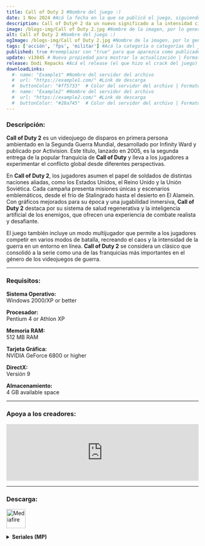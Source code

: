 ```yaml
---
title: Call of Duty 2 #Nombre del juego :)
date: 1 Nov 2024 #Acá la fecha en la que se publicó el juego, siguiendo este formato: Dia "30", Mes "Oct", Año "2024" = como debe quedar: 30 Oct 2024
description: Call of Duty® 2 da un nuevo significado a la intensidad cinematográfica y al caos de la batalla, tal y como se vive a través de los ojos de soldados normales que luchan juntos en conflictos épicos de la II Guerra Mundial #Acá una mini descripción del juego
image: /blogs-img/Call of Duty 2.jpg #Nombre de la imagen, por lo general es exactamente el mismo nombre que el juego excluyendo lo ":" (Dos puntos)
alt: Call of Duty 2 #Nombre del juego :)
ogImage: /blogs-img/Call of Duty 2.jpg #Nombre de la imagen, por lo general es exactamente el mismo nombre que el juego excluyendo lo ":" (Dos puntos)
tags: ['acción', 'fps', 'militar'] #Acá la categoría o categorías del juego, si es más de una se coloca en este formato: ['categoría1', 'categoría2']
published: true #reemplazar con "true" para que aparezca como publicado
update: v13845 # Nueva propiedad para mostrar la actualización | Formato: v1.0.0
release: Dodi Repacks #Acá el release (el que hizo el crack del juego) | Formato: Nicolhetti
downloadLinks:
  #- name: "Example1" #Nombre del servidor del archivo
  #  url: "https://example1.com/" #Link de descarga
  #  buttonColor: "#ff5733"  # Color del servidor del archivo | Formato hexadecimal | MediaFire: #0171F0 | Buzzheavier: #FF6600 |
  #- name: "Example2" #Nombre del servidor del archivo
  #  url: "https://example2.com/" #Link de descarga
  #  buttonColor: "#28a745"  # Color del servidor del archivo | Formato hexadecimal | MediaFire: #0171F0 | Buzzheavier: #FF6600 |
---
```


<!--En VSCode seleccionando una palabra, por ejemplo: "Call of Duty 2" y apretando Ctrl+F2 se seleccionan todas las palabras iguales-->

### Descripción:
**Call of Duty 2** es un videojuego de disparos en primera persona ambientado en la Segunda Guerra Mundial, desarrollado por Infinity Ward y publicado por Activision. Este título, lanzado en 2005, es la segunda entrega de la popular franquicia de **Call of Duty** y lleva a los jugadores a experimentar el conflicto global desde diferentes perspectivas. 

En **Call of Duty 2**, los jugadores asumen el papel de soldados de distintas naciones aliadas, como los Estados Unidos, el Reino Unido y la Unión Soviética. Cada campaña presenta misiones únicas y escenarios emblemáticos, desde el frío de Stalingrado hasta el desierto en El Alamein. Con gráficos mejorados para su época y una jugabilidad inmersiva, **Call of Duty 2** destaca por su sistema de salud regenerativa y la inteligencia artificial de los enemigos, que ofrecen una experiencia de combate realista y desafiante. 

El juego también incluye un modo multijugador que permite a los jugadores competir en varios modos de batalla, recreando el caos y la intensidad de la guerra en un entorno en línea. **Call of Duty 2** se considera un clásico que consolidó a la serie como una de las franquicias más importantes en el género de los videojuegos de guerra.

<!--Prompt para Chat-GPT: Hazme una descripción para el juego "Call of Duty 2" y cada que menciones "Call of Duty 2" ponlo en negrita -->

---

### Requisitos:
**Sistema Operativo:**  
Windows 2000/XP or better

**Procesador:**  
Pentium 4 or Athlon XP

**Memoria RAM:**  
512 MB RAM

**Tarjeta Gráfica:**  
NVIDIA GeForce 6800 or higher

**DirectX:**  
Versión 9

**Almacenamiento:**  
4 GB available space

<!--Si falta o sobra un requisito se quita o se agrega manteniendo el mismo formato-->

---

### Apoya a los creadores:
<iframe src="https://store.steampowered.com/widget/2630/" frameborder="0" style="background-color: transparent; width: 100% !important; aspect-ratio: 646 / 190;"></iframe>

<!--Reemplazar los numeros (AppID) del juego (en este caso 2668510) por el numero (AppID) correspondiente con el juego a publicar-->
<!--El AppID se encuentra en la URL del Juego en Steam-->

---

### Descarga:

[<img src="https://gist.github.com/cxmeel/0dbc95191f239b631c3874f4ccf114e2/raw/download.svg" alt="Mediafire" height="50" />](https://www.mediafire.com/file/ac4bvcdhjsy7x15/Call_of_Duty_2.zip/file)

<!-- # se debe reemplazar por el link de descarga-->

<!--NOMBRE-DEL-SERVICIO se debe reemplazar por el servicio donde está subido el juego-->

<details close>
<summary><strong>Seriales (MP)</strong></summary>

    XEZL-GZWX-XQZG-GEGU-EEFC

    WUEH-ALAL-67WW-6UQX-A771

    WH7U-P5AJ-6QJ3-UQQP-C04A

    WH5G-AHAG-6QQ5-66Q5-4A61

    WHUE-A55G-6QL6-6QG5-C92C

    WULQ-HU7X-67UA-GLZL-66A5

    WH5H-LX77-6QQW-Z3ZZ-25F8

    W5HE-AJ3W-6666-67UH-3D0A

    WAXQ-6A73-6W3A-AGZU-574E

    WULZ-WUUG-67U7-5L35-4379

    WHAG-L3QH-6QG5-ZXAW-3FC5

    WULP-ZLPL-67UJ-LUJX-0AD3

    WAQQ-56LJ-6W5A-WHXP-FD7A

    WH63-EW7W-6QHU-QEZH-ADC2

    WHXW-LU6G-6Q3H-ZLE5-F855

    WU5H-QZA7-67QW-EPQZ-7016

    WH7J-3XW7-6QJP-J3HZ-3B14

    WH3P-GWA5-6QXJ-HEQG-603E

    WHLX-JLXW-6QUL-3ULH-107A

    W5E7-3L65-66WZ-JUEG-32D4

    WAQ7-6EUX-6W5Z-AW3L-7529

    WUJW-XWWL-677H-7EHX-718E

    WUPJ-L5WZ-67ZP-ZQH7-A4AF

    WUPJ-L5WZ-67ZP-ZQH7-A4AF

    WH3A-3AZ7-6QXQ-JG7Z-4ABE

    WHXL-PXEW-6Q3X-U36H-5AB2

    WUH6-HGEX-676E-GA6L-4C92

    WUEQ-5XAP-67WA-W3QJ-530D

    WUQH-JEHP-675W-3WWJ-F8CC

    WU5U-Q6WP-67Q3-EHHJ-D76E

</details>
